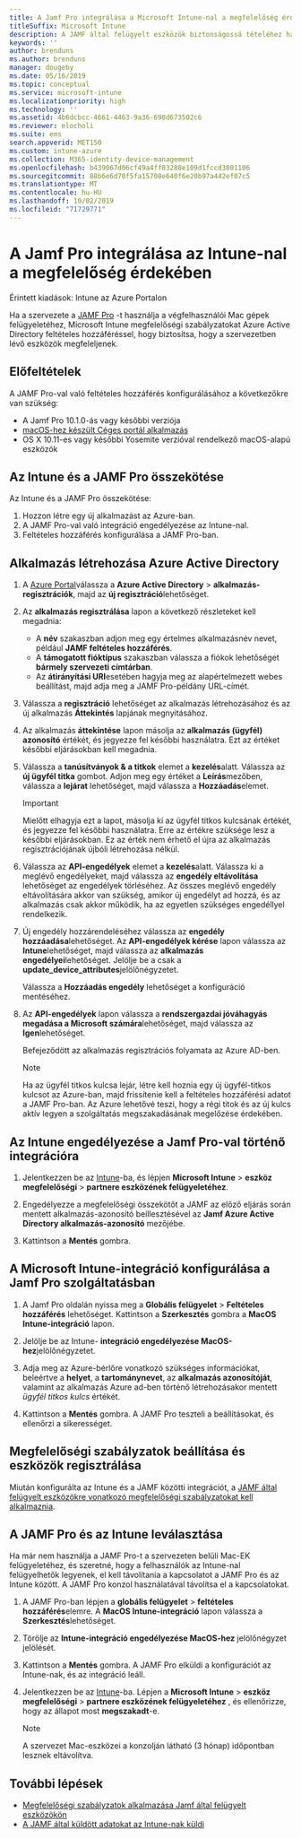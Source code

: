 ```yaml
---
title: A Jamf Pro integrálása a Microsoft Intune-nal a megfelelőség érdekében
titleSuffix: Microsoft Intune
description: A JAMF által felügyelt eszközök biztonságossá tételéhez használja a Microsoft Intune megfelelőségi szabályzatokat Azure Active Directory feltételes hozzáféréssel.
keywords: ''
author: brenduns
ms.author: brenduns
manager: dougeby
ms.date: 05/16/2019
ms.topic: conceptual
ms.service: microsoft-intune
ms.localizationpriority: high
ms.technology: ''
ms.assetid: 4b6dcbcc-4661-4463-9a36-698d673502c6
ms.reviewer: elocholi
ms.suite: ems
search.appverid: MET150
ms.custom: intune-azure
ms.collection: M365-identity-device-management
ms.openlocfilehash: b439067d06cf49a4ff83288e109d1fccd3801106
ms.sourcegitcommit: 88b6e6d70f5fa15708e640f6e20b97a442ef07c5
ms.translationtype: MT
ms.contentlocale: hu-HU
ms.lasthandoff: 10/02/2019
ms.locfileid: "71729771"
---
```

# <a name="integrate-jamf-pro-with-intune-for-compliance"></a>A Jamf Pro integrálása az Intune-nal a megfelelőség érdekében

Érintett kiadások: Intune az Azure Portalon

Ha a szervezete a [JAMF Pro](https://www.jamf.com) -t használja a végfelhasználói Mac gépek felügyeletéhez, Microsoft Intune megfelelőségi szabályzatokat Azure Active Directory feltételes hozzáféréssel, hogy biztosítsa, hogy a szervezetben lévő eszközök megfeleljenek.

## <a name="prerequisites"></a>Előfeltételek

A JAMF Pro-val való feltételes hozzáférés konfigurálásához a következőkre van szükség:

- A Jamf Pro 10.1.0-ás vagy későbbi verziója
- [macOS-hez készült Céges portál alkalmazás](https://aka.ms/macoscompanyportal)
- OS X 10.11-es vagy későbbi Yosemite verzióval rendelkező macOS-alapú eszközök

## <a name="connect-intune-to-jamf-pro"></a>Az Intune és a JAMF Pro összekötése

Az Intune és a JAMF Pro összekötése:

1. Hozzon létre egy új alkalmazást az Azure-ban.
2. A JAMF Pro-val való integráció engedélyezése az Intune-nal.
3. Feltételes hozzáférés konfigurálása a JAMF Pro-ban.

## <a name="create-an-application-in-azure-active-directory"></a>Alkalmazás létrehozása Azure Active Directory

1. A [Azure Portal](https://portal.azure.com)válassza a **Azure Active Directory** > **alkalmazás-regisztrációk**, majd az **új regisztráció**lehetőséget. 

2. Az **alkalmazás regisztrálása** lapon a következő részleteket kell megadnia:
   - A **név** szakaszban adjon meg egy értelmes alkalmazásnév nevet, például **JAMF feltételes hozzáférés**.
   - A **támogatott fióktípus** szakaszban válassza a fiókok lehetőséget **bármely szervezeti címtárban**. 
   - Az **átirányítási URI**esetében hagyja meg az alapértelmezett webes beállítást, majd adja meg a JAMF Pro-példány URL-címét.  

3. Válassza a **regisztráció** lehetőséget az alkalmazás létrehozásához és az új alkalmazás **Áttekintés** lapjának megnyitásához.  

4. Az alkalmazás **áttekintése** lapon másolja az **alkalmazás (ügyfél) azonosító** értékét, és jegyezze fel későbbi használatra. Ezt az értéket későbbi eljárásokban kell megadnia.  

5. Válassza a **tanúsítványok & a titkok** elemet a **kezelés**alatt. Válassza az **új ügyfél titka** gombot. Adjon meg egy értéket a **Leírás**mezőben, válassza a **lejárat** lehetőséget, majd válassza a **Hozzáadás**elemet.

   > [!IMPORTANT]  
   > Mielőtt elhagyja ezt a lapot, másolja ki az ügyfél titkos kulcsának értékét, és jegyezze fel későbbi használatra. Erre az értékre szüksége lesz a későbbi eljárásokban. Ez az érték nem érhető el újra az alkalmazás regisztrációjának újbóli létrehozása nélkül.  

6. Válassza az **API-engedélyek** elemet a **kezelés**alatt. Válassza ki a meglévő engedélyeket, majd válassza az **engedély eltávolítása** lehetőséget az engedélyek törléséhez. Az összes meglévő engedély eltávolítására akkor van szükség, amikor új engedélyt ad hozzá, és az alkalmazás csak akkor működik, ha az egyetlen szükséges engedéllyel rendelkezik.  

7. Új engedély hozzárendeléséhez válassza az **engedély hozzáadása**lehetőséget. Az **API-engedélyek kérése** lapon válassza az **Intune**lehetőséget, majd válassza az **alkalmazás engedélyei**lehetőséget. Jelölje be a csak a **update_device_attributes**jelölőnégyzetet.  

   Válassza a **Hozzáadás engedély** lehetőséget a konfiguráció mentéséhez.  

8. Az **API-engedélyek** lapon válassza a **rendszergazdai jóváhagyás megadása a Microsoft számára**lehetőséget, majd válassza az **Igen**lehetőséget.  

   Befejeződött az alkalmazás regisztrációs folyamata az Azure AD-ben.


    > [!NOTE]
    > Ha az ügyfél titkos kulcsa lejár, létre kell hoznia egy új ügyfél-titkos kulcsot az Azure-ban, majd frissítenie kell a feltételes hozzáférési adatot a JAMF Pro-ban. Az Azure lehetővé teszi, hogy a régi titok és az új kulcs aktív legyen a szolgáltatás megszakadásának megelőzése érdekében.

## <a name="enable-intune-to-integrate-with-jamf-pro"></a>Az Intune engedélyezése a Jamf Pro-val történő integrációra

1. Jelentkezzen be az [Intune](https://go.microsoft.com/fwlink/?linkid=2090973)-ba, és lépjen **Microsoft Intune** > **eszköz megfelelőségi** > **partnere eszközének felügyeletéhez**.

2. Engedélyezze a megfelelőségi összekötőt a JAMF az előző eljárás során mentett alkalmazás-azonosító beillesztésével az **Jamf Azure Active Directory alkalmazás-azonosító** mezőjébe.

3. Kattintson a **Mentés** gombra.

## <a name="configure-microsoft-intune-integration-in-jamf-pro"></a>A Microsoft Intune-integráció konfigurálása a Jamf Pro szolgáltatásban

1. A Jamf Pro oldalán nyissa meg a **Globális felügyelet** > **Feltételes hozzáférés** lehetőséget. Kattintson a **Szerkesztés** gombra a **MacOS Intune-integráció** lapon.

2. Jelölje be az Intune- **integráció engedélyezése MacOS-hez**jelölőnégyzetet.

3. Adja meg az Azure-bérlőre vonatkozó szükséges információkat, beleértve a **helyet**, a **tartománynevet**, az **alkalmazás azonosítóját**, valamint az alkalmazás Azure ad-ben történő létrehozásakor mentett *ügyfél titkos kulcs* értékét.  

4. Kattintson a **Mentés** gombra. A JAMF Pro teszteli a beállításokat, és ellenőrzi a sikerességet.

## <a name="set-up-compliance-policies-and-register-devices"></a>Megfelelőségi szabályzatok beállítása és eszközök regisztrálása

Miután konfigurálta az Intune és a JAMF közötti integrációt, a [JAMF által felügyelt eszközökre vonatkozó megfelelőségi szabályzatokat kell alkalmaznia](conditional-access-assign-jamf.md).

## <a name="disconnect-jamf-pro-and-intune"></a>A JAMF Pro és az Intune leválasztása 

Ha már nem használja a JAMF Pro-t a szervezeten belüli Mac-EK felügyeletéhez, és szeretné, hogy a felhasználók az Intune-nal felügyelhetők legyenek, el kell távolítania a kapcsolatot a JAMF Pro és az Intune között. A JAMF Pro konzol használatával távolítsa el a kapcsolatokat. 

1. A JAMF Pro-ban lépjen a **globális felügyelet** > **feltételes hozzáférés**elemre. A **MacOS Intune-integráció** lapon válassza a **Szerkesztés**lehetőséget.
2. Törölje az **Intune-integráció engedélyezése MacOS-hez** jelölőnégyzet jelölését.
3. Kattintson a **Mentés** gombra. A JAMF Pro elküldi a konfigurációt az Intune-nak, és az integráció leáll.
4. Jelentkezzen be az [Intune](https://go.microsoft.com/fwlink/?linkid=2090973)-ba. Lépjen a **Microsoft Intune** > **eszköz megfelelőségi** > **partnere eszközének felügyeletéhez** , és ellenőrizze, hogy az állapot most **megszakadt**-e. 

   > [!NOTE]
   > A szervezet Mac-eszközei a konzolján látható (3 hónap) időpontban lesznek eltávolítva. 

## <a name="next-steps"></a>További lépések

- [Megfelelőségi szabályzatok alkalmazása Jamf által felügyelt eszközökön](conditional-access-assign-jamf.md)
- [A JAMF által küldött adatokat az Intune-nak küldi](data-jamf-sends-to-intune.md)
